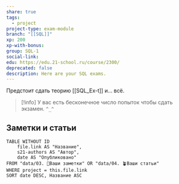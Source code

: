 ```yaml
---
share: true
tags:
  - project
project-type: exam-module
branch: "[[SQL]]"
xp: 200
xp-with-bonus: 
group: SQL-1
social-link: 
edu: https://edu.21-school.ru/course/2300/
deprecated: false
description: Here are your SQL exams.
---
```


Предстоит сдать теорию [[SQL_Ex-t]] и… всё.

> [!info] 
>  У вас есть бесконечное число попыток чтобы сдать экзамен. `^_^`

## Заметки и статьи
```dataview
TABLE WITHOUT ID
    file.link AS "Название",
    s21-authors AS "Автор",
    date AS "Опубликовано"
FROM "data/03. 🌱Ваши заметки" OR "data/04. 🪴Ваши статьи"
WHERE project = this.file.link
SORT date DESC, Название ASC
```

